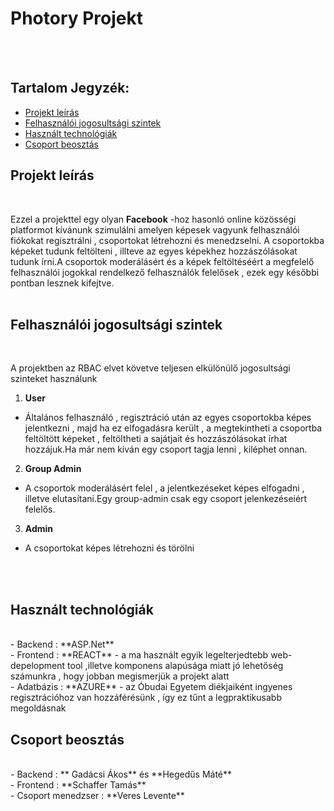 # Photory Projekt
<br/>
<br/>

## Tartalom Jegyzék:

- [Projekt leírás](#projekt-leírás)
- [Felhasználói jogosultsági szintek](#felhasználói-jogosultsági-szintek)
- [Használt technológiák](#használt-technológiák)
- [Csoport beosztás](#csoport-beosztás)

## Projekt leírás
<br/>

Ezzel a  projekttel egy olyan  **Facebook** -hoz hasonló online közösségi platformot kívánunk szimulálni amelyen képesek vagyunk felhasználói fiókokat regisztrálni , csoportokat létrehozni és menedzselni.
A csoportokba képeket tudunk feltölteni , illteve az egyes képekhez hozzászólásokat tudunk írni.A csoportok moderálásért és a képek feltöltéséért a megfelelő felhasználói jogokkal rendelkező felhasználók felelősek , ezek egy későbbi pontban lesznek kifejtve.
<br/>
<br/>

## Felhasználói jogosultsági szintek
<br/>

A projektben az RBAC elvet követve teljesen elkülönülő jogosultsági szinteket használunk   <br/>

1. **User**
- Általános felhasználó , regisztráció után az egyes csoportokba képes jelentkezni , majd ha ez elfogadásra került , a megtekintheti a csoportba feltöltött képeket , feltöltheti a sajátjait  és hozzászólásokat írhat hozzájuk.Ha már nem kíván egy csoport tagja lenni , kiléphet onnan.
2. **Group Admin**
- A csoportok moderálásért felel , a jelentkezéseket képes elfogadni , illetve elutasítani.Egy group-admin csak egy csoport jelenkezéseiért felelős. 
3. **Admin**
- A csoportokat képes létrehozni és törölni
<br/>
<br/>

## Használt technológiák
<br/>
- Backend : **ASP.Net**  <br/>
- Frontend : **REACT**
		- a ma használt egyik legelterjedtebb web-depelopment tool ,illetve komponens alapúsága miatt jó lehetőség számunkra , hogy jobban megismerjük a projekt alatt <br/>
- Adatbázis : **AZURE**
		- az Óbudai Egyetem diékjaiként ingyenes regisztrációhoz van hozzáférésünk  , így ez tűnt a legpraktikusabb megoldásnak

## Csoport beosztás
<br/>
- Backend : ** Gadácsi Ákos** és **Hegedűs Máté** <br/>
- Frontend : **Schaffer Tamás** <br/>
- Csoport menedzser : **Veres Levente** <br/>
